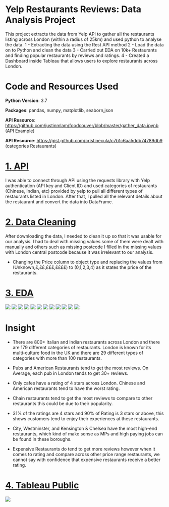 # Yelp Restaurants Reviews: Data Analysis Project
This project extracts the data from Yelp API to gather all the restaurants listing across London (within a radius of 25km) and used python to analyse the data.
1 - Extracting the data using the Rest API method
2 - Load the data on to Python and clean the data
3 - Carried out EDA on 10k+ Restaurants and finding popular restaurants by reviews and ratings.
4 - Created a Dashboard inside Tableau that allows users to explore restaurants across London.

# Code and Resources Used

**Python Version**: 3.7

**Packages**: pandas, numpy, matplotlib, seaborn,json

**API Resource**: https://github.com/justinmlam/foodcouver/blob/master/gather_data.ipynb  (API Example)

**API Resource**: https://gist.github.com/cristinecula/c7b1c6aa5ddb74789db9  (categories Restaurants) 

# [1. API](https://github.com/Jaspreetsm21/Yelp_Restaurants_Reviews_Analysis/blob/master/API.ipynb)
I was able to connect through API using the requests library with Yelp authentication (API key and Client ID) and used categories of restaurants (Chinese, Indian, etc) provided by yelp to pull all different types of restaurants listed in London. After that, I pulled all the relevant details about the restaurant and convert the data into DataFrame. 

# [2. Data Cleaning](https://github.com/Jaspreetsm21/Yelp_Restaurants_Reviews_Analysis/blob/master/Data%20Cleaning.ipynb)

After downloading the data, I needed to clean it up so that it was usable for our analysis. I had to deal with missing values some of them were dealt with manually and others such as missing postcode I filled in the missing values with London central postcode because it was irrelevant to our analysis.

- Changing the Price column to object type and replacing the values from (Unknown,£,££,£££,££££) to (0,1,2,3,4) as it states the price of the restaurants. 


# [3. EDA](https://github.com/Jaspreetsm21/Yelp_Restaurants_Reviews_Analysis/blob/master/EDA.ipynb)

![](images/category.PNG)
![](images/avg_review.PNG)
![](images/rating.PNG)
![](images/rating_distribution2.PNG)
![](images/borough.PNG)
![](images/price%20unknown.PNG)
![](images/price%20£.PNG)
![](images/price%20££.PNG)
![](images/price%20£££.PNG)
![](images/price%20££££.PNG)
![](images/price%20area.PNG) ![](images/area%20rating.PNG)

# Insight
- There are 800+ Italian and Indian restaurants across London and there are 179 different categories of restaurants. London is known for its multi-culture food in the UK and there are 29 different types of categories with more than 100 restaurants.

- Pubs and American Restaurants tend to get the most reviews. On Average, each pub in London tends to get 30+ reviews.

- Only cafes have a rating of 4 stars across London. Chinese and American restaurants tend to have the worst rating.

- Chain restaurants tend to get the most reviews to compare to other restaurants this could be due to their popularity.

- 31% of the ratings are 4 stars and 90% of Rating is 3 stars or above, this shows customers tend to enjoy their experiences at these restaurants.

- City, Westminster, and Kensington & Chelsea have the most high-end restaurants, which kind of make sense as MPs and high paying jobs can be found in these boroughs.

- Expensive Restaurants do tend to get more reviews however when it comes to rating and compare across other price range restaurants, we cannot say with confidence that expensive restaurants receive a better rating.




# [ 4. Tableau Public](https://public.tableau.com/profile/jas2719#!/vizhome/restuarants_yelp/YELP)
![](tableau.png)
